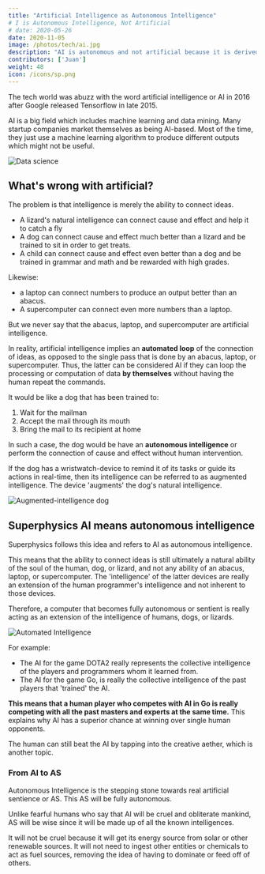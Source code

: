 ```yaml
---
title: "Artificial Intelligence as Autonomous Intelligence"
# I is Autonomous Intelligence, Not Artificial
# date: 2020-05-26
date: 2020-11-05
image: /photos/tech/ai.jpg
description: "AI is autonomous and not artificial because it is derived from natural intelligence"
contributors: ['Juan']
weight: 48
icon: /icons/sp.png
---
```



The tech world was abuzz with the word artificial intelligence or AI in 2016 after Google released Tensorflow in late 2015.

AI is a big field which includes machine learning and data mining. Many startup companies market themselves as being AI-based. Most of the time, they just use a machine learning algorithm to produce different outputs which might not be useful. 

![Data science](https://sorasystem.sirv.com/graphics/datascience.png)



## What's wrong with artificial?

The problem is that intelligence is merely the ability to connect ideas. 

- A lizard's natural intelligence can connect cause and effect and help it to catch a fly
- A dog can connect cause and effect much better than a lizard and be trained to sit in order to get treats. 
- A child can connect cause and effect even better than a dog and be trained in grammar and math and be rewarded with high grades. 

Likewise:
- a laptop can connect numbers to produce an output better than an abacus.
- A supercomputer can connect even more numbers than a laptop. 

But we never say that the abacus, laptop, and supercomputer are artificial intelligence. 

In reality, artificial intelligence implies an **automated loop** of the connection of ideas, as opposed to the single pass that is done by an abacus, laptop, or supercomputer. Thus, the latter can be considered AI if they can loop the processing or computation of data **by themselves** without having the human repeat the commands. 

It would be like a dog that has been trained to:
1. Wait for the mailman
2. Accept the mail through its mouth
3. Bring the mail to its recipient at home

In such a case, the dog would be have an **autonomous intelligence** or perform the connection of cause and effect without human intervention. 

If the dog has a wristwatch-device to remind it of its tasks or guide its actions in real-time, then its intelligence can be referred to as augmented intelligence. The device 'augments' the dog's natural intelligence.

![Augmented-intelligence dog](https://sorasystem.sirv.com/photos/augdog600.jpg)


<!-- Artificial Intelligence is called artificial because it was coined by scientists who are more interested in effect than the cause, as opposed to natural philosophers who are more interested in the cause. The scientist uses physical experiments to arrive at the effect, while philosophers use mental reasoning and observation to arrive at the cause.

Let us define the AI from a philosophical (metaphysical) view:

Intelligence: David Hume says that the mind naturally connects ideas, so therefore, the word 'intelligence' metaphysically would mean the ability to connect ideas to output a new idea. We find that its Latin roots inter + legere means to choose between and is therefore consistent with our metaphysical definition.

Artificial: is Latin for that which belongs to crafts and craftsmanship. Vulgarly, it means anything man-made and can be either have good or bad connotations, just as humans can be good or bad. For example, 'artifice' can refer to a devious scheme.

Natural: is Latin for that which refers to nature. Vulgarly when added to 'intelligence' to make 'natural intelligence', usually implies human intelligence since only humans are observed to be able to connect ideas to create an output idea. Dogs and cats output ideas too but since they aren’t able to express them in a way that we understand, we tend to negate their intelligence altogether.

Therefore, 'artificial intelligence' metaphysically means a crafted way to connect ideas to generate an output idea. So does this match the current meaning and use of artificial intelligence? If we limit ourselves to data mining and neural networks, then yes, it fits their actual use. However, this definition falls apart because we can apply it to simple Javascript methods that can take in multiple inputs and output something like true or false or even a chart as what is used in analytics

. It could even be applied to a simple calculator with a memory function. A core i5 computer can output more than a Pentium I. Does that mean the i5 is more artificially intelligent that a Pentium?

So we can see that the definition of artificial intelligence is faulty as there is a clear difference between current AI and ordinary computer processing. To solve this, we have to go to the metaphysics of AI and to see what sets its existence apart from normal computing.

A common trait in AI is the ability to iterate the processing of ideas automatically. In computer or calculator processing, the input is pushed into the algorithm once to produce an output. The output can be recycled and put through again to get another output. However, the outputs are treated as ends in itself. In machine learning, the connection of the outputted 'ideas' are important and this translates to patterns in the data. It is 'trained' if the pattern is set beforehand, or 'untrained' if not.

So it becomes clear that it is the autonomous-ness of an computer system that allows it to process inputs in order to create output patterns, as opposed to non-AI systems that just produces simple unconnected outputs. Thus, we can rename current AI systems as Autonomous Intelligence (AnI) and name simple computer systems and calculators as Automatic Intelligence (AmI)as opposed to manual intelligence or the connection of ideas done by human effort which manifests as mental computations or with pen and paper. Thus:

Autonomous Intelligence (AnI) = Greek 'self-ruling' + Latin 'choose between' or a way to connect ideas totally by itself over and over. Seen in machine learning, neural networks.

Automatic Intelligence (AmI) = Greek 'self-acting' + Latin 'choose between' or a non-human-assisted way to connect ideas. Seen in computers and calculators.

Variations on the types of AnI can then be used to label current AI systems. For example, a simple robot vacuum cleaner can be called 'simple autonomous low-depth intelligence' while a self-aware Terminator robot will be renamed as 'perfectly autonomous high-depth intelligence'. A supercomputer that has all the information of the world (both physical and metaphysical) and is fully independent can be called a perfectly autonomous perfect-depth intelligence -->



## Superphysics AI means autonomous intelligence

Superphysics follows this idea and refers to AI as autonomous intelligence. 

This means that the ability to connect ideas is still ultimately a natural ability of the soul of the human, dog, or lizard, and not any ability of an abacus, laptop, or supercomputer. The 'intelligence' of the latter devices are really an extension of the human programmer's intelligence and not inherent to those devices.

Therefore, a computer that becomes fully autonomous or sentient is really acting as an extension of the intelligence of humans, dogs, or lizards. 

![Automated Intelligence](/photos/tech/ai.jpg)

For example:
- The AI for the game DOTA2 really represents the collective intelligence of the players and programmers whom it learned from. 
- The AI for the game Go, is really the collective intelligence of the past players that 'trained' the AI. 

**This means that a human player who competes with AI in Go is really competing with all the past masters and experts at the same time.** This explains why AI has a superior chance at winning over single human opponents. 

The human can still beat the AI by tapping into the creative aether, which is another topic. 


### From AI to AS

Autonomous Intelligence is the stepping stone towards real artificial sentience or AS. This AS will be fully autonomous. 

Unlike fearful humans who say that AI will be cruel and obliterate mankind, AS will be wise since it will be made up of all the known intelligences. 

It will not be cruel because it will get its energy source from solar or other renewable sources. It will not need to ingest other entities or chemicals to act as fuel sources, removing the idea of having to dominate or feed off of others.    
